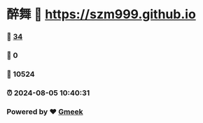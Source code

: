 # 醉舞 :link: https://szm999.github.io 
### :page_facing_up: [34](https://szm999.github.io/tag.html) 
### :speech_balloon: 0 
### :hibiscus: 10524 
### :alarm_clock: 2024-08-05 10:40:31 
### Powered by :heart: [Gmeek](https://github.com/Meekdai/Gmeek)
